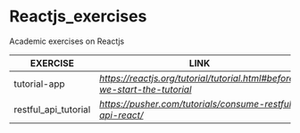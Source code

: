 # Reactjs_exercises
Academic exercises on Reactjs 

|  **EXERCISE** 	            | **LINK**	|
|---	                        |------	|
|   tutorial-app	            | _https://reactjs.org/tutorial/tutorial.html#before-we-start-the-tutorial_     	|
|   restful_api_tutorial	    |   _https://pusher.com/tutorials/consume-restful-api-react/_   	|
